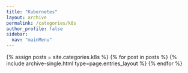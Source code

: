 ```yaml
---
title: "Kubernetes"
layout: archive
permalink: /categories/k8s
author_profile: false
sidebar:
  nav: "mainMenu"
---
```


{% assign posts = site.categories.k8s %}
{% for post in posts %} {% include archive-single.html type=page.entries_layout %} {% endfor %}